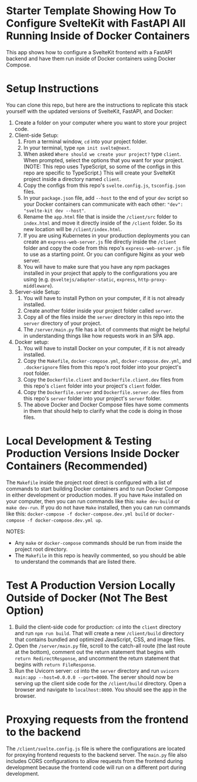 # Starter Template Showing How To Configure SvelteKit with FastAPI All Running Inside of Docker Containers
This app shows how to configure a SvelteKit frontend with a FastAPI backend and have them run inside of Docker containers using Docker Compose.

# Setup Instructions
You can clone this repo, but here are the instructions to replicate this stack yourself with the updated versions of SvelteKit, FastAPI, and Docker:

1. Create a folder on your computer where you want to store your project code.
2. Client-side Setup:
    1. From a terminal window, `cd` into your project folder.
    2. In your terminal, type `npm init svelte@next`. 
    3. When asked `Where should we create your project?` type `client`. When prompted, select the options that you want for your project. (NOTE: This repo uses TypeScript, so some of the configs in this repo are specific to TypeScript.) This will create your SvelteKit project inside a directory named `client`. 
    4. Copy the configs from this repo's `svelte.config.js`, `tsconfig.json` files.
    5. In your `package.json` file, add `--host` to the end of your `dev` script so your Docker containers can communicate with each other: `"dev": "svelte-kit dev --host"`.
    6. Rename the `app.html` file that is inside the `/client/src` folder to `index.html` and move it directly inside of the `/client` folder. So its new location will be `/client/index.html`.
    7. If you are using Kubernetes in your production deployments you can create an `express-web-server.js` file directly inside the `/client` folder and copy the code from this repo's `express-web-server.js` file to use as a starting point. Or you can configure Nginx as your web server.
    8. You will have to make sure that you have any npm packages installed in your project that apply to the configurations you are using (e.g. `@sveltejs/adapter-static`, `express`, `http-proxy-middleware`).
3. Server-side Setup:
    1. You will have to install Python on your computer, if it is not already installed.
    2. Create another folder inside your project folder called `server`.
    3. Copy all of the files inside the `server` directory in this repo into the `server` directory of your project.
    4. The `/server/main.py` file has a lot of comments that might be helpful in understanding things like how requests work in an SPA app.
4. Docker setup:
    1. You will have to install Docker on your computer, if it is not already installed.
    2. Copy the `Makefile`, `docker-compose.yml`, `docker-compose.dev.yml`, and `.dockerignore` files from this repo's root folder into your project's root folder.
    2. Copy the `Dockerfile.client` and `Dockerfile.client.dev` files from this repo's `client` folder into your project's `client` folder.
    3. Copy the `Dockerfile.server` and `Dockerfile.server.dev` files from this repo's `server` folder into your project's `server` folder.
    4. The above Docker and Docker Compose files have some comments in them that should help to clarify what the code is doing in those files.


# Local Development & Testing Production Versions Inside Docker Containers (Recommended)
The `Makefile` inside the project root direct is configured with a list of commands to start building Docker containers and to run Docker Compose in either development or production modes. If you have `Make` installed on your computer, then you can run commands like this: `make dev-build` or `make dev-run`. If you do not have `Make` installed, then you can run commands like this: `docker-compose -f docker-compose.dev.yml build` or `docker-compose -f docker-compose.dev.yml up`.

NOTES:
* Any `make` or `docker-compose` commands should be run from inside the project root directory.
* The `Makefile` in this repo is heavily commented, so you should be able to understand the commands that are listed there.


# Test A Production Version Locally Outside of Docker (Not The Best Option)
1. Build the client-side code for production: `cd` into the `client` directory and run `npm run build`. That will create a new `/client/build` directory that contains bundled and optimized JavaScript, CSS, and image files.
2. Open the `/server/main.py` file, scroll to the catch-all route (the last route at the bottom), comment out the return statement that begins with `return RedirectResponse`, and uncomment the return statement that begins with `return FileResponse`.
3. Run the Uvicorn server: `cd` into the `server` directory and run `uvicorn main:app --host=0.0.0.0 --port=8000`. The server should now be serving up the client side code for the `/client/build` directory. Open a browser and navigate to `localhost:8000`. You should see the app in the browser.


# Proxying requests from the frontend to the backend
The `/client/svelte.config.js` file is where the configurations are located for proxying frontend requests to the backend server. The `main.py` file also includes CORS configurations to allow requests from the frontend during development because the frontend code will run on a different port during development.
